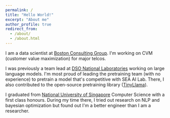 ```yaml
---
permalink: /
title: "Hello World!"
excerpt: "About me"
author_profile: true
redirect_from: 
  - /about/
  - /about.html
---
```

I am a data scientist at [Boston Consulting Group](https://www.bcg.com/x/). I'm working on CVM (customer value maximization) for major telcos.

I was previously a team lead at [DSO National Laboratories](https://www.dso.org.sg) working on large language models. I'm most proud of leading the pretraining team (with no experience) to pretrain a model that's competitive with SEA AI Lab. There, I also contributed to the open-source pretraining library ([TinyLlama](https://github.com/jzhang38/TinyLlama/issues/67)).

I graduated from [National University of Singapore](https://www.comp.nus.edu.sg) Computer Science with a first class honours. During my time there, I tried out research on NLP and bayesian optimization but found out I'm a better engineer than I am a researcher.
